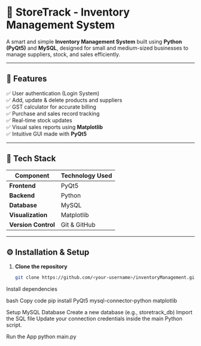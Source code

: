 # 🏪 StoreTrack - Inventory Management System

A smart and simple **Inventory Management System** built using **Python (PyQt5)** and **MySQL**, designed for small and medium-sized businesses to manage suppliers, stock, and sales efficiently.  

---

## 🚀 Features
✅ User authentication (Login System)  
✅ Add, update & delete products and suppliers  
✅ GST calculator for accurate billing  
✅ Purchase and sales record tracking  
✅ Real-time stock updates  
✅ Visual sales reports using **Matplotlib**  
✅ Intuitive GUI made with **PyQt5**

---

## 🧰 Tech Stack
| Component | Technology Used |
|------------|------------------|
| **Frontend** | PyQt5 |
| **Backend** | Python |
| **Database** | MySQL |
| **Visualization** | Matplotlib |
| **Version Control** | Git & GitHub |

---

## ⚙️ Installation & Setup

1. **Clone the repository**
   ```bash
   git clone https://github.com/<your-username>/inventoryManagement.git
Install dependencies

bash
Copy code
pip install PyQt5 mysql-connector-python matplotlib

Setup MySQL Database
Create a new database (e.g., storetrack_db)
Import the SQL file 
Update your connection credentials inside the main Python script.

Run the App
python main.py
